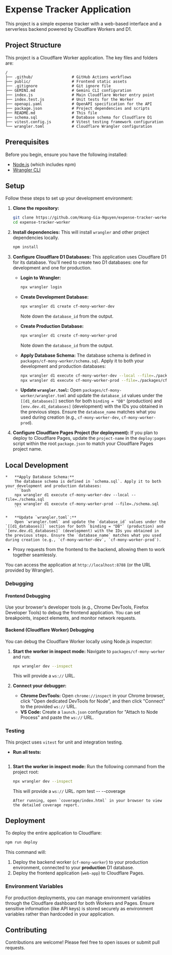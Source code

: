 # Expense Tracker Application

This project is a simple expense tracker with a web-based interface and a serverless backend powered by Cloudflare Workers and D1.

## Project Structure

This project is a Cloudflare Worker application. The key files and folders are:

```
/
├── .github/                 # GitHub Actions workflows
├── public/                  # Frontend static assets
├── .gitignore               # Git ignore file
├── GEMINI.md                # Gemini CLI configuration
├── index.js                 # Main Cloudflare Worker entry point
├── index.test.js            # Unit tests for the Worker
├── openapi.yaml             # OpenAPI specification for the API
├── package.json             # Project dependencies and scripts
├── README.md                # This file
├── schema.sql               # Database schema for Cloudflare D1
├── vitest.config.js         # Vitest testing framework configuration
└── wrangler.toml            # Cloudflare Wrangler configuration
```

## Prerequisites

Before you begin, ensure you have the following installed:
- [Node.js](https://nodejs.org/) (which includes npm)
- [Wrangler CLI](https://developers.cloudflare.com/workers/wrangler/install-and-update/)

## Setup

Follow these steps to set up your development environment:

1.  **Clone the repository:**
    ```bash
    git clone https://github.com/Hoang-Gia-Nguyen/expense-tracker-worker.git
    cd expense-tracker-worker
    ```

2.  **Install dependencies:**
    This will install `wrangler` and other project dependencies locally.
    ```bash
    npm install
    ```

3.  **Configure Cloudflare D1 Databases:**
    This application uses Cloudflare D1 for its database. You'll need to create two D1 databases: one for development and one for production.

    *   **Login to Wrangler:**
        ```bash
        npx wrangler login
        ```

    *   **Create Development Database:**
        ```bash
        npx wrangler d1 create cf-mony-worker-dev
        ```
        Note down the `database_id` from the output.

    *   **Create Production Database:**
        ```bash
        npx wrangler d1 create cf-mony-worker-prod
        ```
        Note down the `database_id` from the output.

    *   **Apply Database Schema:**
        The database schema is defined in `packages/cf-mony-worker/schema.sql`. Apply it to both your development and production databases:
        ```bash
        npx wrangler d1 execute cf-mony-worker-dev --local --file=./packages/cf-mony-worker/schema.sql
        npx wrangler d1 execute cf-mony-worker-prod --file=./packages/cf-mony-worker/schema.sql
        ```

    *   **Update `wrangler.toml`:**
        Open `packages/cf-mony-worker/wrangler.toml` and update the `database_id` values under the `[[d1_databases]]` section for both `binding = "DB"` (production) and `[env.dev.d1_databases]` (development) with the IDs you obtained in the previous steps. Ensure the `database_name` matches what you used during creation (e.g., `cf-mony-worker-dev`, `cf-mony-worker-prod`).

4.  **Configure Cloudflare Pages Project (for deployment):**
    If you plan to deploy to Cloudflare Pages, update the `project-name` in the `deploy:pages` script within the root `package.json` to match your Cloudflare Pages project name.

## Local Development
    *   **Apply Database Schema:**
        The database schema is defined in `schema.sql`. Apply it to both your development and production databases:
        ```bash
        npx wrangler d1 execute cf-mony-worker-dev --local --file=./schema.sql
        npx wrangler d1 execute cf-mony-worker-prod --file=./schema.sql
        ```

    *   **Update `wrangler.toml`:**
        Open `wrangler.toml` and update the `database_id` values under the `[[d1_databases]]` section for both `binding = "DB"` (production) and `[env.dev.d1_databases]` (development) with the IDs you obtained in the previous steps. Ensure the `database_name` matches what you used during creation (e.g., `cf-mony-worker-dev`, `cf-mony-worker-prod`).
-   Proxy requests from the frontend to the backend, allowing them to work together seamlessly.

You can access the application at `http://localhost:8788` (or the URL provided by Wrangler).

### Debugging

#### Frontend Debugging

Use your browser's developer tools (e.g., Chrome DevTools, Firefox Developer Tools) to debug the frontend application. You can set breakpoints, inspect elements, and monitor network requests.

#### Backend (Cloudflare Worker) Debugging

You can debug the Cloudflare Worker locally using Node.js inspector:

1.  **Start the worker in inspect mode:**
    Navigate to `packages/cf-mony-worker` and run:
    ```bash
    npx wrangler dev --inspect
    ```
    This will provide a `ws://` URL.

2.  **Connect your debugger:**
    *   **Chrome DevTools:** Open `chrome://inspect` in your Chrome browser, click "Open dedicated DevTools for Node", and then click "Connect" to the provided `ws://` URL.
    *   **VS Code:** Create a `launch.json` configuration for "Attach to Node Process" and paste the `ws://` URL.

### Testing

This project uses `vitest` for unit and integration testing.

*   **Run all tests:**
    ```bash
1.  **Start the worker in inspect mode:**
    Run the following command from the project root:
    ```bash
    npx wrangler dev --inspect
    ```
    This will provide a `ws://` URL.
    npm test -- --coverage
    ```
    After running, open `coverage/index.html` in your browser to view the detailed coverage report.

## Deployment

To deploy the entire application to Cloudflare:

```bash
npm run deploy
```

This command will:
1.  Deploy the backend worker (`cf-mony-worker`) to your production environment, connected to your **production** D1 database.
2.  Deploy the frontend application (`web-app`) to Cloudflare Pages.

### Environment Variables

For production deployments, you can manage environment variables through the Cloudflare dashboard for both Workers and Pages. Ensure sensitive information (like API keys) is stored securely as environment variables rather than hardcoded in your application.

## Contributing

Contributions are welcome! Please feel free to open issues or submit pull requests.